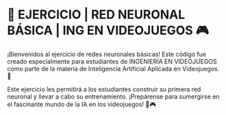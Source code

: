 # 🧠 EJERCICIO | RED NEURONAL BÁSICA | ING EN VIDEOJUEGOS 🎮

¡Bienvenidos al ejercicio de redes neuronales básicas! Este código fue creado especialmente para estudiantes de INGENIERÍA EN VIDEOJUEGOS como parte de la materia de Inteligencia Artificial Aplicada en Videojuegos. 🤖

Este ejercicio les permitirá a los estudiantes construir su primera red neuronal y llevar a cabo su entrenamiento. ¡Prepárense para sumergirse en el fascinante mundo de la IA en los videojuegos! 🚀🎮

